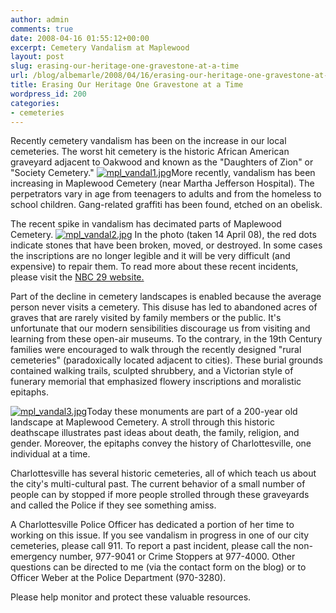 ```yaml
---
author: admin
comments: true
date: 2008-04-16 01:55:12+00:00
excerpt: Cemetery Vandalism at Maplewood
layout: post
slug: erasing-our-heritage-one-gravestone-at-a-time
url: /blog/albemarle/2008/04/16/erasing-our-heritage-one-gravestone-at-a-time/
title: Erasing Our Heritage One Gravestone at a Time
wordpress_id: 200
categories:
- cemeteries
---
```


Recently cemetery vandalism has been on the increase in our local cemeteries. The worst hit cemetery is the historic African American graveyard adjacent to Oakwood and known as the "Daughters of Zion" or "Society Cemetery." [![mpl_vandal1.jpg](http://www.locohistory.org/blog/albemarle/wp-content/uploads/2008/04/mpl_vandal1.jpg)](http://www.locohistory.org/blog/albemarle/2008/04/15/erasing-our-heritage-one-gravestone-at-a-time/201/)More recently, vandalism has been increasing in Maplewood Cemetery (near Martha Jefferson Hospital). The perpetrators vary in age from teenagers to adults and from the homeless to school children. Gang-related graffiti has been found, etched on an obelisk.

The recent spike in vandalism has decimated parts of Maplewood Cemetery. [![mpl_vandal2.jpg](http://www.locohistory.org/blog/albemarle/wp-content/uploads/2008/04/mpl_vandal2.jpg)](http://www.locohistory.org/blog/albemarle/2008/04/15/erasing-our-heritage-one-gravestone-at-a-time/203/) In the photo (taken 14 April 08), the red dots indicate stones that have been broken, moved, or destroyed. In some cases the inscriptions are no longer legible and it will be very difficult (and expensive) to repair them.  To read more about these recent incidents, please visit the [NBC 29 website.](http://www.nbc29.com/Global/story.asp?s=8120857)

Part of the decline in cemetery landscapes is enabled because the average person never visits a cemetery. This disuse has led to abandoned acres of graves that are rarely visited by family members or the public. It's unfortunate that our modern sensibilities discourage us from visiting and learning from these open-air museums. To the contrary, in the 19th Century families were encouraged to walk through the recently designed "rural cemeteries" (paradoxically located adjacent to cities). These burial grounds contained walking trails, sculpted shrubbery, and a Victorian style of funerary memorial that emphasized flowery inscriptions and moralistic epitaphs.

[![mpl_vandal3.jpg](http://www.locohistory.org/blog/albemarle/wp-content/uploads/2008/04/mpl_vandal3.jpg)](http://www.locohistory.org/blog/albemarle/2008/04/15/erasing-our-heritage-one-gravestone-at-a-time/202/)Today these monuments are part of a 200-year old landscape at Maplewood Cemetery. A stroll through this historic deathscape illustrates past ideas about death, the family, religion, and gender. Moreover,  the epitaphs convey the history of Charlottesville, one individual at a time.

Charlottesville has several historic cemeteries, all of which teach us about the city's multi-cultural past. The current behavior of a small number of people can by stopped if more people strolled through these graveyards and called the Police if they see something amiss.

A Charlottesville Police Officer has dedicated a portion of her time to working on this issue. If you see vandalism in progress in one of our city cemeteries, please call 911. To report a past incident, please call the non-emergency number, 977-9041 or Crime Stoppers at 977-4000. Other questions can be directed to me (via the contact form on the blog) or to Officer Weber at the Police Department (970-3280).

Please help monitor and protect these valuable resources.
